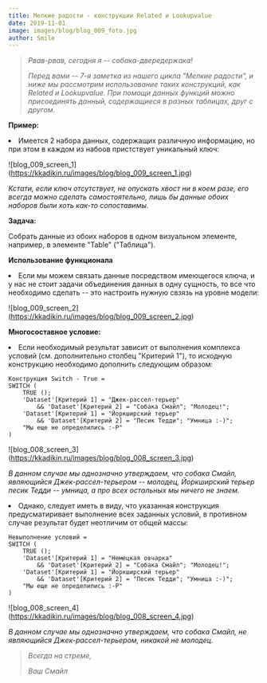 ```yaml
---
title: Мелкие радости - конструкции Related и Lookupvalue
date: 2019-11-01
image: images/blog/blog_009_foto.jpg
author: Smile
---
```


> *Рвав-рвав, сегодня я -- собака-двередержака!*
>
> *Перед вами -- 7-я заметка из нашего цикла "Мелкие радости", и ниже мы рассмотрим использование таких конструкций, как Related и Lookupvalue. При помощи данных функций можно присоединять данный, содержащиеся в разных таблицах, друг с другом.*


**Пример:**

**<li>** Имеется 2 набора данных, содержащих различную информацию, но при этом в каждом из набоов пристствует уникальный ключ:

![blog_009_screen_1] (https://kkadikin.ru/images/blog/blog_009_screen_1.jpg)

*Кстати, если ключ отсутствует, не опускать хвост ни в коем разе, его всегда можно сделать самостоятельно, лишь бы данные обоих наборов были хоть как-то сопоставимы.*

**Задача:**

Собрать данные из обоих наборов в одном визуальном элементе, например, в элементе "Table" ("Таблица").


**Использование функционала**

**<li>** Если мы можем связать данные посредством имеющегося ключа, и у нас не стоит задачи объединения данных в одну сущность, то все что необходимо сделать -- это настроить нужную свзязь на уровне модели:

![blog_009_screen_2] (https://kkadikin.ru/images/blog/blog_009_screen_2.jpg)



**Многосоставное условие:**

**<li>** Если необходимый результат зависит от выполнения комплекса условий (см. дополнительно столбец "Критерий 1"), то исходную конструкцию необходимо дополнить следующим образом:

```dax
Конструкция Switch - True =
SWITCH (
    TRUE ();
    'Dataset'[Критерий 1] = "Джек-рассел-терьер"
        && 'Dataset'[Критерий 2] = "Собака Смайл"; "Молодец!";
    'Dataset'[Критерий 1] = "Йоркширский терьер"
        && 'Dataset'[Критерий 2] = "Песик Тедди"; "Умница :-)";
    "Мы еще не определились :-Р"
)
```

![blog_008_screen_3] (https://kkadikin.ru/images/blog/blog_008_screen_3.jpg)

*В данном случае мы однозначно утверждаем, что собака Смайл, являющийся Джек-рассел-терьером -- молодец, Йоркширский терьер песик Тедди -- умница, а про всех остальных мы ничего не знаем.*

**<li>** Однако, следует иметь в виду, что указанная конструкция предусматиривает выполнение всех заданных условий, в противном случае результат  будет неотличим от общей массы:

```dax
Невыполнение условий =
SWITCH (
    TRUE ();
    'Dataset'[Критерий 1] = "Немецкая овчарка"
        && 'Dataset'[Критерий 2] = "Собака Смайл"; "Молодец!";
    'Dataset'[Критерий 1] = "Йоркширский терьер"
        && 'Dataset'[Критерий 2] = "Песик Тедди"; "Умница :-)";
    "Мы еще не определились :-Р"
)
```
![blog_008_screen_4] (https://kkadikin.ru/images/blog/blog_008_screen_4.jpg)

*В данном случае мы однозначно утверждаем, что собака Смайл, не являющийся Джек-рассел-терьером, никакой не молодец.*

> *Всегда на стреме,*
>
> *Ваш Смайл*